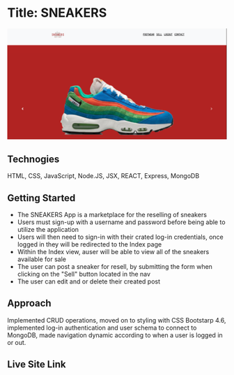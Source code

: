 # Title: SNEAKERS

![SNEAKERS](https://github.com/juliocolon/SEI_CRUD_Application_Project-2/blob/main/public/images/Sneakers%20App.png)

## Technogies 
HTML, CSS, JavaScript, Node.JS, JSX, REACT, Express, MongoDB

## Getting Started
- The SNEAKERS App is a marketplace for the reselling of sneakers
- Users must sign-up with a username and password before being able to utilize the application
- Users will then need to sign-in with their crated log-in credentials, once logged in they will be redirected to the Index page 
- Within the Index view, auser will be able to view all of the sneakers available for sale 
- The user can post a sneaker for resell, by submitting the form when clicking on the "Sell" button located in the nav
- The user can edit and or delete their created post

## Approach
Implemented CRUD operations, moved on to styling with CSS Bootstarp 4.6, implemented log-in authentication and user schema to connect to MongoDB, made navigation dynamic according to when a user is logged in or out.  

## Live Site Link 








